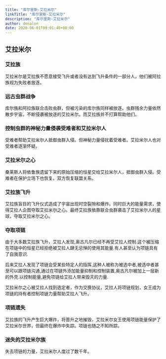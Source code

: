 ```yaml
---
title: "库尔里斯-艾拉米尔"
linkTitle: "库尔里斯-艾拉米尔"
description: "库尔里斯-艾拉米尔"
author: denalon
date: 2020-06-01T09:01:40+08:00
---
```



## 艾拉米尔

### 艾拉族
艾拉米尔是艾拉族不愿意接受飞升或者没有达到飞升条件的一部分人，他们被阿拉族视为失败者放逐。

### 远古虫群战争

库尔族和阿拉族联合击败虫群，但被污染的库尔族同样被放逐。虫群残余力量依然散步宇宙。不断侵袭被放逐的艾拉米尔。而艾拉族并不打算帮助他们。

### 控制虫群的神秘力量侵袭受难者和艾拉米尔人

受难者帮助艾拉米尔人抵御虫群入侵。但神秘力量侵扰着受难者。艾拉米尔人也对受难者逐渐怀疑。

### 艾拉米尔之心

桑莱斯人将依鲁族遗留下来的原始压缩的恒星交给艾拉米尔人，抵御虫群入侵。受难者在保护立场下也恢复。双方恢复联盟关系。

### 艾拉族飞升

艾拉族盲目的飞升仪式造成了宇宙出现时空裂隙和爆炸。同时巨大的能量需求，使得艾拉人企图夺取艾拉米尔之心。最终艾拉族依靠联合虫群袭击了艾拉米尔人的星球，夺取艾拉米尔之心。

### 夺取项链

由于大多数艾拉族飞升，艾拉人发现,奥古凡尔已经不再受艾拉人控制.这个被压缩在项链中的恒星已经拒绝被艾拉人肆无忌惮的使用其能量.有人甚至认为项链具有了自我意识.

后来艾拉人发现了项链会受某些特定人的指挥,这种人被称为被选中者,被选中者甚至可以跟项链沟通,通过在项链外添加能量抑制和控制装置,奥古凡尔被加上一层新的外壳.以控制能量,避免项链给艾拉人带来毁灭的力量.


艾拉米尔之心被艾拉人找到选定者，作为交换协议，艾拉人将项链规划，女王成为项链的持有者控制项链力量帮助艾拉人飞升。

### 项链遗失

艾拉族的飞升产生巨大爆炸，将晋升之地摧毁，艾拉米尔女王使用项链能量保护了艾拉米尔世界，但最终在爆炸中失踪。项链也随之不知所踪。

###  迷失的艾拉米尔族

失去项链的力量，艾拉米尔人度过了数千年。

